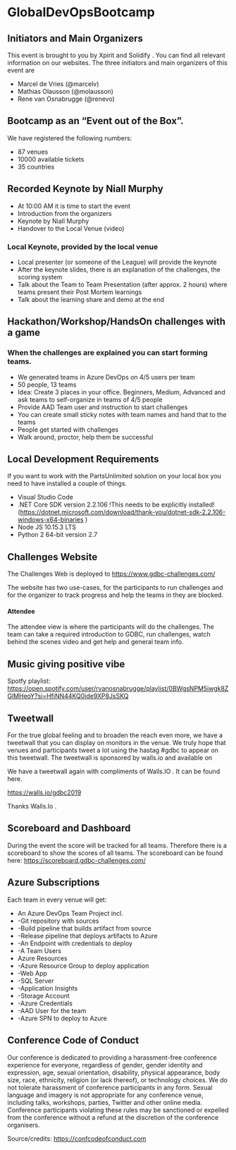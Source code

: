 # GlobalDevOpsBootcamp

## Initiators and Main Organizers
This event is brought to you by Xpirit  and Solidify . You can find all relevant information on our websites. The three initiators and main organizers of this event are
-	Marcel de Vries (@marcelv)
-	Mathias Olausson (@molausson)
-	Rene van Osnabrugge (@renevo)

## Bootcamp as an “Event out of the Box”.
We have registered the following numbers:
- 87 venues
- 10000 available tickets
- 35 countries

## Recorded Keynote by Niall Murphy
- At 10:00 AM it is time to start the event
- Introduction from the organizers
- Keynote by Niall Murphy
- Handover to the Local Venue (video)

### Local Keynote, provided by the local venue
- Local presenter (or someone of the League) will provide the keynote
- After the keynote slides, there is an explanation of the challenges, the scoring system
- Talk about the Team to Team Presentation (after approx. 2 hours) where teams present their Post Mortem learnings
- Talk about the learning share and demo at the end

## Hackathon/Workshop/HandsOn challenges with a game
### When the challenges are explained you can start forming teams.
- We generated teams in Azure DevOps on 4/5 users per team
- 50 people, 13 teams
- Idea: Create 3 places in your office. Beginners, Medium, Advanced and ask teams to self-organize in teams of 4/5 people
- Provide AAD Team user and instruction to start challenges
- You can create small sticky notes with team names and hand that to the teams
- People get started with challenges
- Walk around, proctor, help them be successful


## Local Development Requirements
If you want to work with the PartsUnlimited solution on your local box you need to have installed a couple of things.
- Visual Studio Code
- .NET Core SDK version 2.2.106 !This needs to be explicitly installed! (https://dotnet.microsoft.com/download/thank-you/dotnet-sdk-2.2.106-windows-x64-binaries )
- Node JS 10.15.3 LTS
- Python 2 64-bit version 2.7

## Challenges Website

The Challenges Web is deployed to https://www.gdbc-challenges.com/ 

The website has two use-cases, for the participants to run challenges and for the organizer to track progress and help the teams in they are blocked.

#### Attendee
The attendee view is where the participants will do the challenges. The team can take a required introduction to GDBC, run challenges, watch behind the scenes video and get help and general team info.

## Music giving positive vibe
Spotfy playlist: https://open.spotify.com/user/rvanosnabrugge/playlist/0BWgsNPM5iwgk8ZGlMHeoY?si=HfiNN44KQ0ide9XP8JsSKQ

## Tweetwall
For the true global feeling and to broaden the reach even more, we have a tweetwall that you can display on monitors in the venue. We truly hope that venues and participants tweet a lot using the hastag #gdbc to appear on this tweetwall. The tweetwall is sponsored by walls.io  and available on

We have a tweetwall again with compliments of Walls.IO  . It can be found here.

https://walls.io/gdbc2019 

Thanks Walls.Io .

## Scoreboard and Dashboard
During the event the score will be tracked for all teams.
Therefore there is a scoreboard to show the scores of all teams.
The scoreboard can be found here: https://scoreboard.gdbc-challenges.com/ 

## Azure Subscriptions

Each team in every venue will get:
- An Azure DevOps Team Project incl.
- -Git repository with sources
- -Build pipeline that builds artifact from source
- -Release pipeline that deploys artifacts to Azure
- -An Endpoint with credentials to deploy
- -A Team Users
- Azure Resources
- -Azure Resource Group to deploy application
- -Web App
- -SQL Server
- -Application Insights
- -Storage Account
- -Azure Credentials
- -AAD User for the team
- -Azure SPN to deploy to Azure

## Conference Code of Conduct

Our conference is dedicated to providing a harassment-free conference experience for everyone, regardless of gender, gender identity and expression, age, sexual orientation, disability, physical appearance, body size, race, ethnicity, religion (or lack thereof), or technology choices. We do not tolerate harassment of conference participants in any form. Sexual language and imagery is not appropriate for any conference venue, including talks, workshops, parties, Twitter and other online media. Conference participants violating these rules may be sanctioned or expelled from the conference without a refund at the discretion of the conference organisers.

Source/credits: https://confcodeofconduct.com
